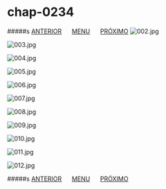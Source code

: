 # chap-0234
#####s [ANTERIOR](/chap-0233/readme.md)&nbsp;&nbsp;&nbsp;&nbsp;&nbsp;&nbsp;[MENU](/readme.md)&nbsp;&nbsp;&nbsp;&nbsp;&nbsp;&nbsp;[PRÓXIMO](/chap-0234_1/readme.md)
![002.jpg](002.jpg)

![003.jpg](003.jpg)

![004.jpg](004.jpg)

![005.jpg](005.jpg)

![006.jpg](006.jpg)

![007.jpg](007.jpg)

![008.jpg](008.jpg)

![009.jpg](009.jpg)

![010.jpg](010.jpg)

![011.jpg](011.jpg)

![012.jpg](012.jpg)

#####s [ANTERIOR](/chap-0233/readme.md)&nbsp;&nbsp;&nbsp;&nbsp;&nbsp;&nbsp;[MENU](/readme.md)&nbsp;&nbsp;&nbsp;&nbsp;&nbsp;&nbsp;[PRÓXIMO](/chap-0234_1/readme.md)

